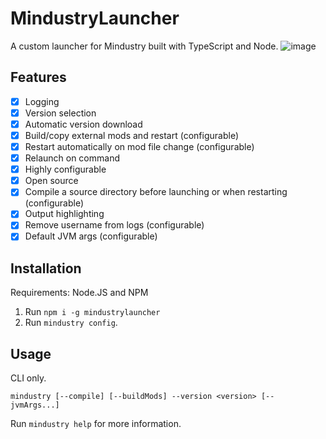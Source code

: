 # MindustryLauncher
A custom launcher for Mindustry built with TypeScript and Node.
![image](https://github.com/BalaM314/MindustryLauncher/assets/71201189/148c8ece-25a1-46a0-8e35-168a4e8a2eb3)


## Features
* [x] Logging
* [x] Version selection
* [x] Automatic version download
* [x] Build/copy external mods and restart (configurable)
* [x] Restart automatically on mod file change (configurable)
* [x] Relaunch on command
* [x] Highly configurable
* [x] Open source
* [x] Compile a source directory before launching or when restarting (configurable)
* [x] Output highlighting
* [x] Remove username from logs (configurable)
* [x] Default JVM args (configurable)

## Installation

Requirements: Node.JS and NPM

1. Run `npm i -g mindustrylauncher`
2. Run `mindustry config`.

## Usage
CLI only.

`mindustry [--compile] [--buildMods] --version <version> [-- jvmArgs...]`

Run `mindustry help` for more information.
